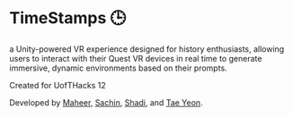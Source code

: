 # TimeStamps 🕒
a Unity-powered VR experience designed for history enthusiasts, allowing users to interact with their Quest VR devices in real time to generate immersive, dynamic environments based on their prompts.

Created for UofTHacks 12

Developed by [Maheer](https://github.com/Maheer96), [Sachin](https://github.com/sachinvedgupta), [Shadi](https://github.com/shadielfares), and [Tae Yeon](https://github.com/taeyeonha).
